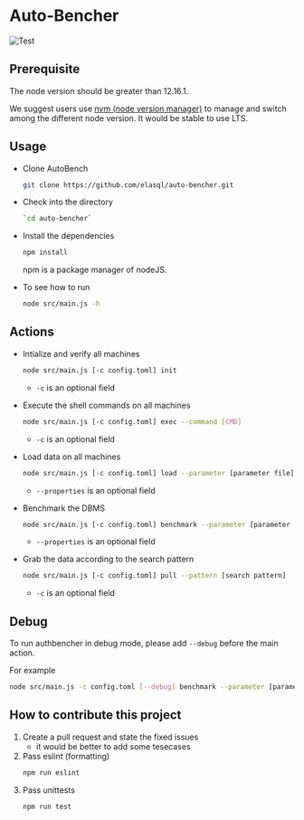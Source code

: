# Auto-Bencher
![Test](https://github.com/elasql/autobench/actions/workflows/github_actions.yml/badge.svg)

## Prerequisite
The node version should be greater than 12.16.1.

We suggest users use [nvm (node version manager)](https://github.com/nvm-sh/nvm) to manage and switch among the different node version. It would be stable to use LTS.

## Usage

- Clone AutoBench
    ```sh
    git clone https://github.com/elasql/auto-bencher.git
    ```

- Check into the directory
    ```sh
    `cd auto-bencher`
    ```

- Install the dependencies
    ```sh
    npm install
    ```
    npm is a package manager of nodeJS.

- To see how to run
    ```sh
    node src/main.js -h
    ```

## Actions
- Intialize and verify all machines
    ```sh
    node src/main.js [-c config.toml] init
    ```
    - `-c` is an optional field

- Execute the shell commands on all machines
    ```sh
    node src/main.js [-c config.toml] exec --command [CMD]
    ```
    - `-c` is an optional field

- Load data on all machines
    ```sh
    node src/main.js [-c config.toml] load --parameter [parameter file] -d [db name]
    ```
    - `--properties` is an optional field

- Benchmark the DBMS
    ```sh
    node src/main.js [-c config.toml] benchmark --parameter [parameter file] -d [db name]
    ```
    - `--properties` is an optional field

- Grab the data according to the search pattern
    ```sh
    node src/main.js [-c config.toml] pull --pattern [search pattern]
    ```
    - `-c` is an optional field

## Debug
To run authbencher in debug mode, please add `--debug` before the main action.

For example
```sh
node src/main.js -c config.toml [--debug] benchmark --parameter [parameter file] -d [db name]
```

## How to contribute this project
1. Create a pull request and state the fixed issues
    - it would be better to add some tesecases
2. Pass eslint (formatting)
    ```sh
    npm run eslint
    ```
3. Pass unittests
    ```sh
    npm run test
    ```
